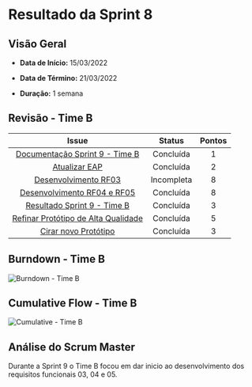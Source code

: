 # Resultado da Sprint 8

## Visão Geral

- **Data de Início:** 15/03/2022

- **Data de Término:** 21/03/2022

- **Duração:** 1 semana

## Revisão - Time B

|                                               Issue                                                |   Status   | Pontos |
| :------------------------------------------------------------------------------------------------: | :--------: | :----: |
|   [Documentação Sprint 9 - Time B](https://github.com/fga-eps-mds/2021.2-Sigaa-Plus/issues/196)    | Concluída  |   1    |
|           [Atualizar EAP ](https://github.com/fga-eps-mds/2021.2-Sigaa-Plus/issues/172)            | Concluída  |   2    |
|        [Desenvolvimento RF03 ](https://github.com/fga-eps-mds/2021.2-Sigaa-Plus/issues/205)        | Incompleta |   8    |
|     [Desenvolvimento RF04 e RF05](https://github.com/fga-eps-mds/2021.2-Sigaa-Plus/issues/201)     | Concluída  |   8    |
|     [Resultado Sprint 9 - Time B](https://github.com/fga-eps-mds/2021.2-Sigaa-Plus/issues/177)     | Concluída  |   3    |
| [Refinar Protótipo de Alta Qualidade](https://github.com/fga-eps-mds/2021.2-Sigaa-Plus/issues/178) | Concluída  |   5    |
|        [Cirar novo Protótipo](https://github.com/fga-eps-mds/2021.2-Sigaa-Plus/issues/206)         | Concluída  |   3    |

## Burndown - Time B

![Burndown - Time B](../../../assets/images/BurnDownSprint9TimeB.png "Burndown - Time B")

## Cumulative Flow - Time B

![Cumulative - Time B](../../../assets/images/CumulativeFlowSprint9TimeB.png "Cumulative Flow - Time B")

## Análise do Scrum Master

Durante a Sprint 9 o Time B focou em dar inicio ao desenvolvimento dos requisitos funcionais 03, 04 e 05.
